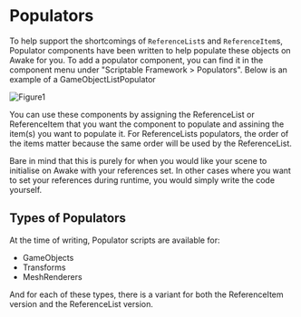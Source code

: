 # Populators

To help support the shortcomings of `ReferenceList`s and `ReferenceItem`s, Populator components have been written to help populate these objects on Awake for you. To add a populator component, you can find it in the component menu under "Scriptable Framework > Populators". Below is an example of a GameObjectListPopulator

![Figure1](~/images/populators1.png)

You can use these components by assigning the ReferenceList or ReferenceItem that you want the component to populate and assining the item(s) you want to populate it. For ReferenceLists populators, the order of the items matter because the same order will be used by the ReferenceList.

Bare in mind that this is purely for when you would like your scene to initialise on Awake with your references set. In other cases where you want to set your references during runtime, you would simply write the code yourself. 

## Types of Populators

At the time of writing, Populator scripts are available for:

+ GameObjects
+ Transforms
+ MeshRenderers

And for each of these types, there is a variant for both the ReferenceItem version and the ReferenceList version.